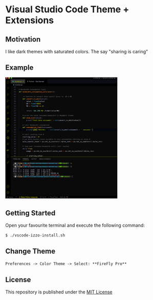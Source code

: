 # Visual Studio Code Theme + Extensions 

## Motivation

I like dark themes with saturated colors.
The say "sharing is caring"

## Example

<p align="left">
  <img src="./vscode-izzo-theme.png" width="350" title="My Personal Conky Theme">
</p>

## Getting Started

Open your favourite terminal and execute the following command:

```bash
$ ./vscode-izzo-install.sh
```
## Change Theme

```html
Preferences -> Color Theme -> Select: **FireFly Pro**
```

## License

This repository is published under the [MIT License](https://opensource.org/licenses/MIT)
